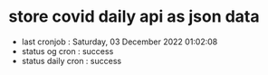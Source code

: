 # store covid daily api as json data

- last cronjob : Saturday, 03 December 2022 01:02:08
- status og cron : success
- status daily cron : success
      
      